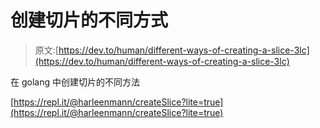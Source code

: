 # 创建切片的不同方式

> 原文:[https://dev.to/human/different-ways-of-creating-a-slice-3lc](https://dev.to/human/different-ways-of-creating-a-slice-3lc)

在 golang 中创建切片的不同方法

[https://repl.it/@harleenmann/createSlice?lite=true](https://repl.it/@harleenmann/createSlice?lite=true)